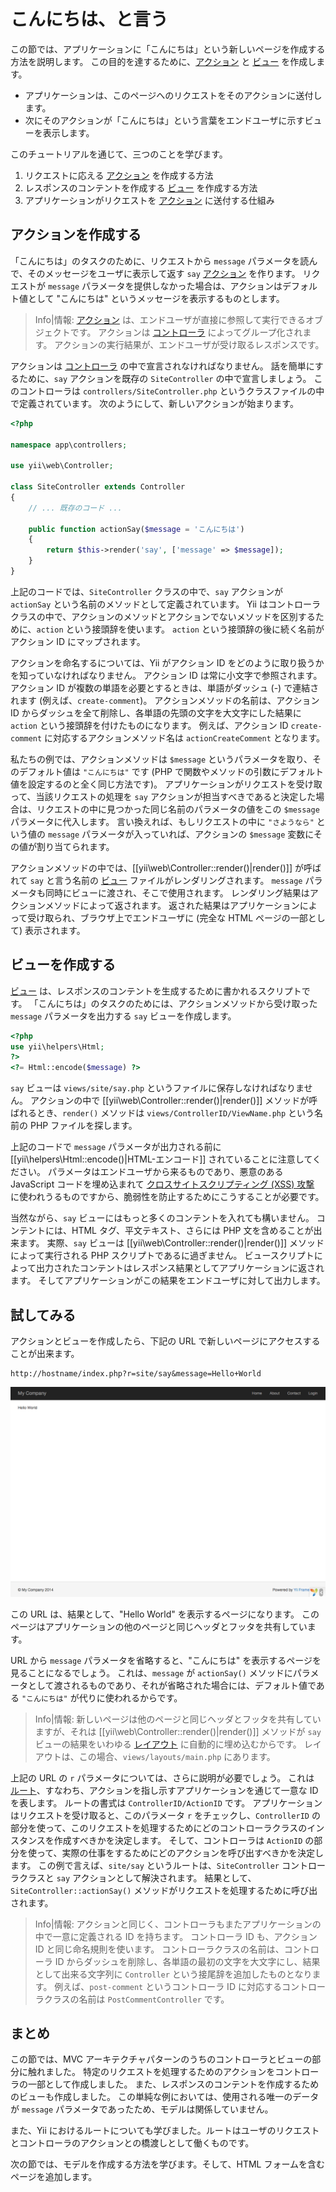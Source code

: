 こんにちは、と言う
==================

この節では、アプリケーションに「こんにちは」という新しいページを作成する方法を説明します。
この目的を達するために、[アクション](structure-controllers.md#creating-actions) と [ビュー](structure-views.md) を作成します。

* アプリケーションは、このページへのリクエストをそのアクションに送付します。
* 次にそのアクションが「こんにちは」という言葉をエンドユーザに示すビューを表示します。

このチュートリアルを通じて、三つのことを学びます。

1. リクエストに応える [アクション](structure-controllers.md#creating-actions) を作成する方法
2. レスポンスのコンテントを作成する [ビュー](structure-views.md) を作成する方法
3. アプリケーションがリクエストを [アクション](structure-controllers.md#creating-actions) に送付する仕組み


アクションを作成する <span id="creating-action"></span>
--------------------

「こんにちは」のタスクのために、リクエストから `message` パラメータを読んで、そのメッセージをユーザに表示して返す `say` [アクション](structure-controllers.md#creating-actions) を作ります。
リクエストが `message` パラメータを提供しなかった場合は、アクションはデフォルト値として "こんにちは" というメッセージを表示するものとします。

> Info|情報: [アクション](structure-controllers.md#creating-actions) は、エンドユーザが直接に参照して実行できるオブジェクトです。
  アクションは [コントローラ](structure-controllers.md) によってグループ化されます。
  アクションの実行結果が、エンドユーザが受け取るレスポンスです。

アクションは [コントローラ](structure-controllers.md) の中で宣言されなければなりません。
話を簡単にするために、`say` アクションを既存の `SiteController` の中で宣言しましょう。
このコントローラは `controllers/SiteController.php` というクラスファイルの中で定義されています。
次のようにして、新しいアクションが始まります。

```php
<?php

namespace app\controllers;

use yii\web\Controller;

class SiteController extends Controller
{
    // ... 既存のコード ...

    public function actionSay($message = 'こんにちは')
    {
        return $this->render('say', ['message' => $message]);
    }
}
```

上記のコードでは、`SiteController` クラスの中で、`say` アクションが `actionSay` という名前のメソッドとして定義されています。
Yii はコントローラクラスの中で、アクションのメソッドとアクションでないメソッドを区別するために、`action` という接頭辞を使います。
`action` という接頭辞の後に続く名前がアクション ID にマップされます。

アクションを命名するについては、Yii がアクション ID をどのように取り扱うかを知っていなければなりません。
アクション ID は常に小文字で参照されます。
アクション ID が複数の単語を必要とするときは、単語がダッシュ (-) で連結されます (例えば、`create-comment`)。
アクションメソッドの名前は、アクション ID からダッシュを全て削除し、各単語の先頭の文字を大文字にした結果に `action` という接頭辞を付けたものになります。
例えば、アクション ID `create-comment` に対応するアクションメソッド名は `actionCreateComment` となります。

私たちの例では、アクションメソッドは `$message` というパラメータを取り、そのデフォルト値は `"こんにちは"` です
(PHP で関数やメソッドの引数にデフォルト値を設定するのと全く同じ方法です)。
アプリケーションがリクエストを受け取って、当該リクエストの処理を `say` アクションが担当すべきであると決定した場合は、リクエストの中に見つかった同じ名前のパラメータの値をこの `$message` パラメータに代入します。
言い換えれば、もしリクエストの中に `"さようなら"` という値の `message` パラメータが入っていれば、アクションの `$message` 変数にその値が割り当てられます。

アクションメソッドの中では、[[yii\web\Controller::render()|render()]] が呼ばれて `say` と言う名前の [ビュー](structure-views.md) ファイルがレンダリングされます。
`message` パラメータも同時にビューに渡され、そこで使用されます。
レンダリング結果はアクションメソッドによって返されます。
返された結果はアプリケーションによって受け取られ、ブラウザ上でエンドユーザに (完全な HTML ページの一部として) 表示されます。


ビューを作成する <span id="creating-view"></span>
----------------

[ビュー](structure-views.md) は、レスポンスのコンテントを生成するために書かれるスクリプトです。
「こんにちは」のタスクのためには、アクションメソッドから受け取った `message` パラメータを出力する `say` ビューを作成します。

```php
<?php
use yii\helpers\Html;
?>
<?= Html::encode($message) ?>
```

`say` ビューは `views/site/say.php` というファイルに保存しなければなりません。
アクションの中で [[yii\web\Controller::render()|render()]] メソッドが呼ばれるとき、`render()` メソッドは `views/ControllerID/ViewName.php` という名前の PHP ファイルを探します。

上記のコードで `message` パラメータが出力される前に  [[yii\helpers\Html::encode()|HTML-エンコード]] されていることに注意してください。
パラメータはエンドユーザから来るものであり、悪意のある JavaScript コードを埋め込まれて [クロスサイトスクリプティング (XSS) 攻撃](http://ja.wikipedia.org/wiki/%E3%82%AF%E3%83%AD%E3%82%B9%E3%82%B5%E3%82%A4%E3%83%88%E3%82%B9%E3%82%AF%E3%83%AA%E3%83%97%E3%83%86%E3%82%A3%E3%83%B3%E3%82%B0) に使われうるものですから、脆弱性を防止するためにこうすることが必要です。

当然ながら、`say` ビューにはもっと多くのコンテントを入れても構いません。
コンテントには、HTML タグ、平文テキスト、さらには PHP 文を含めることが出来ます。
実際、`say` ビューは [[yii\web\Controller::render()|render()]] メソッドによって実行される PHP スクリプトであるに過ぎません。
ビュースクリプトによって出力されたコンテントはレスポンス結果としてアプリケーションに返されます。
そしてアプリケーションがこの結果をエンドユーザに対して出力します。


試してみる <span id="trying-it-out"></span>
----------

アクションとビューを作成したら、下記の URL で新しいページにアクセスすることが出来ます。

```
http://hostname/index.php?r=site/say&message=Hello+World
```

![Hello World](images/start-hello-world.png)

この URL は、結果として、"Hello World" を表示するページになります。
このページはアプリケーションの他のページと同じヘッダとフッタを共有しています。

URL から `message` パラメータを省略すると、"こんにちは" を表示するページを見ることになるでしょう。
これは、`message` が `actionSay()` メソッドにパラメータとして渡されるものであり、それが省略された場合には、デフォルト値である `"こんにちは"` が代りに使われるからです。

> Info|情報: 新しいページは他のページと同じヘッダとフッタを共有していますが、それは [[yii\web\Controller::render()|render()]] メソッドが `say` ビューの結果をいわゆる [レイアウト](structure-views.md#layouts) に自動的に埋め込むからです。
レイアウトは、この場合、`views/layouts/main.php` にあります。

上記の URL の `r` パラメータについては、さらに説明が必要でしょう。
これは [ルート](runtime-routing.md)、すなわち、アクションを指し示すアプリケーションを通じて一意な ID を表します。
ルートの書式は `ControllerID/ActionID` です。
アプリケーションはリクエストを受け取ると、このパラメータ `r` をチェックし、`ControllerID` の部分を使って、このリクエストを処理するためにどのコントローラクラスのインスタンスを作成すべきかを決定します。
そして、コントローラは `ActionID` の部分を使って、実際の仕事をするためにどのアクションを呼び出すべきかを決定します。
この例で言えば、`site/say` というルートは、`SiteController` コントローラクラスと `say` アクションとして解決されます。
結果として、`SiteController::actionSay()` メソッドがリクエストを処理するために呼び出されます。


> Info|情報: アクションと同じく、コントローラもまたアプリケーションの中で一意に定義される ID を持ちます。
  コントローラ ID も、アクション ID と同じ命名規則を使います。
  コントローラクラスの名前は、コントローラ ID からダッシュを削除し、各単語の最初の文字を大文字にし、結果として出来る文字列に `Controller` という接尾辞を追加したものとなります。
  例えば、`post-comment` というコントローラ ID に対応するコントローラクラスの名前は `PostCommentController` です。


まとめ <span id="summary"></span>
------

この節では、MVC アーキテクチャパターンのうちのコントローラとビューの部分に触れました。
特定のリクエストを処理するためのアクションをコントローラの一部として作成しました。
また、レスポンスのコンテントを作成するためのビューも作成しました。
この単純な例においては、使用される唯一のデータが `message` パラメータであったため、モデルは関係していません。

また、Yii におけるルートについても学びました。ルートはユーザのリクエストとコントローラのアクションとの橋渡しとして働くものです。

次の節では、モデルを作成する方法を学びます。そして、HTML フォームを含むページを追加します。

